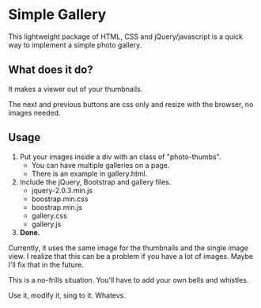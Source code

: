 <h1>Simple Gallery</h1>

<p>This lightweight package of HTML, CSS and jQuery/javascript is a quick way to implement a simple photo gallery.</p>

<h2>What does it do?</h2>
<p>It makes a viewer out of your thumbnails.</p>
<p>The next and previous buttons are css only and resize with the browser, no images needed.</p>

<h2>Usage</h2>
<ol>
	<li>Put your images inside a div with an class of "photo-thumbs". 
		<ul>
			<li>You can have multiple galleries on a page.</li>
			<li>There is an example in gallery.html.</li>
		</ul>
	</li>
	<li>Include the jQuery, Bootstrap and gallery files.
		<ul>
			<li>jquery-2.0.3.min.js</li>
			<li>boostrap.min.css</li>
			<li>boostrap.min.js</li>
			<li>gallery.css</li>
			<li>gallery.js</li>
		</ul>
	</li>
	<li><strong>Done.</strong></li>
</ol>

<p>Currently, it uses the same image for the thumbnails and the single image view. I realize that this can be a problem if you have a lot of images. Maybe I'll fix that in the future.</p>

<p>This is a no-frills situation. You'll have to add your own bells and whistles.</p>

<p>Use it, modify it, sing to it. Whatevs.</p>